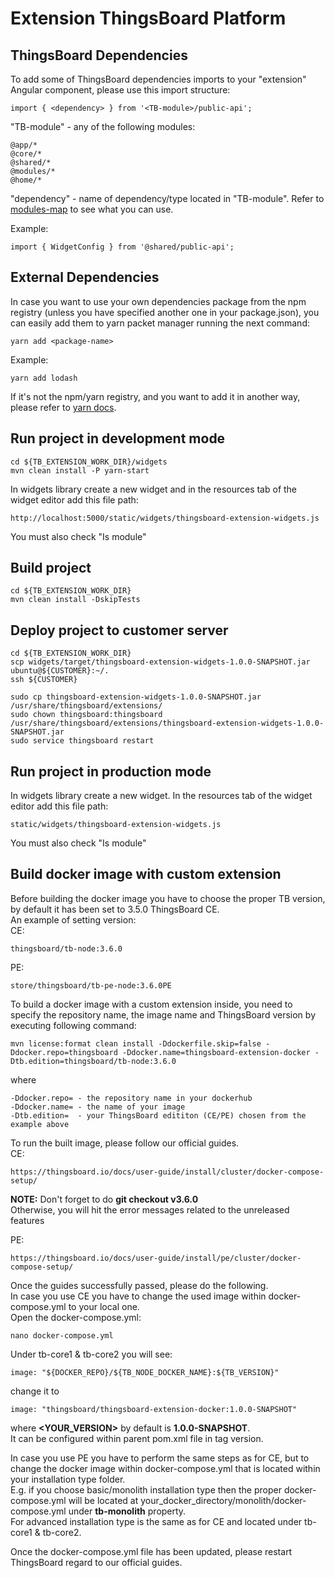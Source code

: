 Extension ThingsBoard Platform
=====================
## ThingsBoard Dependencies
To add some of ThingsBoard dependencies imports to your "extension" Angular component,
please use this import structure:

```
import { <dependency> } from '<TB-module>/public-api';
```
"TB-module" - any of the following modules: 
```
@app/*
@core/*
@shared/*
@modules/*
@home/*
```
"dependency" - name of dependency/type located in "TB-module".
Refer to [modules-map](https://github.com/thingsboard/thingsboard-pe-ui-types/blob/master/src/app/modules/common/modules-map.ts)
to see what you can use.

Example: 

```
import { WidgetConfig } from '@shared/public-api';
```
## External Dependencies
In case you want to use your own dependencies package from the npm registry (unless you have specified another one in your package.json), you can easily add them to yarn packet manager running the next command:
```
yarn add <package-name>
```

Example: 

```
yarn add lodash
```
If it's not the npm/yarn registry, and you want to add it in another way, please refer to [yarn docs](https://classic.yarnpkg.com/en/docs/cli/add).

## Run project in development mode
```
cd ${TB_EXTENSION_WORK_DIR}/widgets
mvn clean install -P yarn-start
```
In widgets library create a new widget and in the resources tab of the widget editor add this file path:

```
http://localhost:5000/static/widgets/thingsboard-extension-widgets.js
```
You must also check "Is module"

## Build project

```
cd ${TB_EXTENSION_WORK_DIR}
mvn clean install -DskipTests
```

## Deploy project to customer server

```
cd ${TB_EXTENSION_WORK_DIR}
scp widgets/target/thingsboard-extension-widgets-1.0.0-SNAPSHOT.jar ubuntu@${CUSTOMER}:~/.
ssh ${CUSTOMER}

sudo cp thingsboard-extension-widgets-1.0.0-SNAPSHOT.jar /usr/share/thingsboard/extensions/
sudo chown thingsboard:thingsboard /usr/share/thingsboard/extensions/thingsboard-extension-widgets-1.0.0-SNAPSHOT.jar
sudo service thingsboard restart
```

## Run project in production mode

In widgets library create a new widget. In the resources tab of the widget editor add this file path:
```
static/widgets/thingsboard-extension-widgets.js
```
You must also check "Is module"

## Build docker image with custom extension
Before building the docker image you have to choose the proper TB version, by default it has been set to 3.5.0 
ThingsBoard CE.
<br>
An example of setting version:
<br>
CE:
```
thingsboard/tb-node:3.6.0
```
PE:
```
store/thingsboard/tb-pe-node:3.6.0PE
```

To build a docker image with a custom extension inside, you need to specify the repository name, the image name and 
ThingsBoard version by executing following command:

```
mvn license:format clean install -Ddockerfile.skip=false -Ddocker.repo=thingsboard -Ddocker.name=thingsboard-extension-docker -Dtb.edition=thingsboard/tb-node:3.6.0
```
where
```
-Ddocker.repo= - the repository name in your dockerhub
-Ddocker.name= - the name of your image
-Dtb.edition=  - your ThingsBoard edititon (CE/PE) chosen from the example above
```

To run the built image, please follow our official guides. <br>
CE:
```
https://thingsboard.io/docs/user-guide/install/cluster/docker-compose-setup/
```

<b>NOTE:</b> Don't forget to do
<b>git checkout v3.6.0</b> <br>
Otherwise, you will hit the error messages related to the unreleased features

PE:
```
https://thingsboard.io/docs/user-guide/install/pe/cluster/docker-compose-setup/
```
Once the guides successfully passed, please do the following. <br>
In case you use CE you have to change the used image within docker-compose.yml to your local one. <br>
Open the docker-compose.yml:

```
nano docker-compose.yml
```

Under tb-core1 & tb-core2 you will see:
```
image: "${DOCKER_REPO}/${TB_NODE_DOCKER_NAME}:${TB_VERSION}"
```
change it to 
```
image: "thingsboard/thingsboard-extension-docker:1.0.0-SNAPSHOT"
```
where <b><YOUR_VERSION></b> by default is <b>1.0.0-SNAPSHOT</b>. <br> It can be configured within parent pom.xml file 
in tag version.

In case you use PE you have to perform the same steps as for CE, but to change the docker image 
within docker-compose.yml that is located within your installation type folder. <br> E.g. if you choose basic/monolith 
installation type then
the proper docker-compose.yml will be located at your_docker_directory/monolith/docker-compose.yml under 
<b>tb-monolith</b> property. <br>
For advanced installation type is the same as for CE and located under tb-core1 & tb-core2. 

Once the docker-compose.yml file has been updated, please restart ThingsBoard regard to our official guides. 
